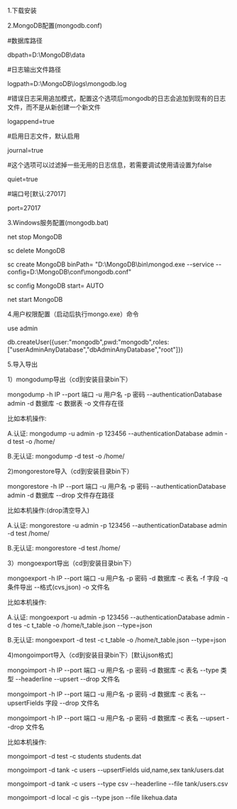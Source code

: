 1.下载安装

2.MongoDB配置(mongodb.conf)

#数据库路径

dbpath=D:\MongoDB\data

#日志输出文件路径

logpath=D:\MongoDB\logs\mongodb.log

#错误日志采用追加模式，配置这个选项后mongodb的日志会追加到现有的日志文件，而不是从新创建一个新文件

logappend=true

#启用日志文件，默认启用

journal=true

#这个选项可以过滤掉一些无用的日志信息，若需要调试使用请设置为false

quiet=true

#端口号[默认:27017]

port=27017

3.Windows服务配置(mongodb.bat)

net stop MongoDB

sc delete MongoDB

sc create MongoDB binPath= "D:\MongoDB\bin\mongod.exe --service --config=D:\MongoDB\conf\mongodb.conf"

sc config MongoDB start= AUTO

net start MongoDB

4.用户权限配置（启动后执行mongo.exe）命令

use admin

db.createUser({user:"mongodb",pwd:"mongodb",roles:["userAdminAnyDatabase","dbAdminAnyDatabase","root"]})

5.导入导出

1）mongodump导出（cd到安装目录bin下）

mongodump -h IP --port 端口 -u 用户名 -p 密码 --authenticationDatabase admin -d 数据库 -c 数据表 -o 文件存在径

比如本机操作:

A.认证: mongodump -u admin -p 123456 --authenticationDatabase admin -d test -o /home/

B.无认证:  mongodump -d test -o /home/

2)mongorestore导入（cd到安装目录bin下）

mongorestore -h IP --port 端口 -u 用户名 -p 密码 --authenticationDatabase admin -d 数据库 --drop 文件存在路径

比如本机操作:(drop清空导入)

A.认证: mongorestore -u admin -p 123456 --authenticationDatabase admin -d test /home/

B.无认证:  mongorestore -d test  /home/

3）mongoexport导出（cd到安装目录bin下）

mongoexport -h IP --port 端口 -u 用户名 -p 密码 -d 数据库 -c 表名 -f 字段 -q 条件导出 --格式(cvs,json) -o 文件名

比如本机操作:

A.认证: mongoexport -u admin -p 123456 --authenticationDatabase admin -d tes -c t_table -o /home/t_table.json --type=json

B.无认证:  mongoexport -d test -c t_table -o /home/t_table.json --type=json

4)mongoimport导入（cd到安装目录bin下）[默认json格式]

mongoimport -h IP --port 端口 -u 用户名 -p 密码 -d 数据库 -c 表名 --type 类型 --headerline --upsert --drop 文件名 

mongoimport -h IP --port 端口 -u 用户名 -p 密码 -d 数据库 -c 表名 --upsertFields 字段 --drop 文件名

mongoimport -h IP --port 端口 -u 用户名 -p 密码 -d 数据库 -c 表名 --upsert --drop 文件名 

比如本机操作:

mongoimport -d test -c students students.dat 

mongoimport -d tank -c users  --upsertFields uid,name,sex  tank/users.dat  

mongoimport -d tank -c users --type csv --headerline --file tank/users.csv 

mongoimport -d local -c gis  --type json --file likehua.data


